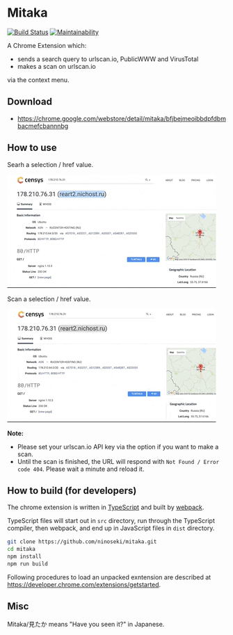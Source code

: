 # Mitaka

[![Build Status](https://travis-ci.org/ninoseki/mitaka.svg?branch=master)](https://travis-ci.org/ninoseki/mitaka)
[![Maintainability](https://api.codeclimate.com/v1/badges/4a49568bf0bed0b4799a/maintainability)](https://codeclimate.com/github/ninoseki/mitaka/maintainability)

A Chrome Extension which:

- sends a search query to urlscan.io, PublicWWW and VirusTotal
- makes a scan on urlscan.io

via the context menu.

## Download

- https://chrome.google.com/webstore/detail/mitaka/bfjbejmeoibbdpfdbmbacmefcbannnbg

## How to use

Searh a selection / href value.

!["example"](/examples/1.gif "1.gif")

Scan a selection / href value.

!["example2"](/examples/2.gif "2.gif")

**Note:**

- Please set your urlscan.io API key via the option if you want to make a scan.
- Until the scan is finished, the URL will respond with `Not Found / Error code 404`. Please wait a minute and reload it.

## How to build (for developers)

The chrome extension is written in [TypeScript](https://www.typescriptlang.org/) and built by [webpack](https://webpack.js.org/).

TypeScript files will start out in `src` directory, run through the TypeScript compiler, then webpack, and end up in JavaScript files in `dist` directory.

```sh
git clone https://github.com/ninoseki/mitaka.git
cd mitaka
npm install
npm run build
```

Following procedures to load an unpacked exntension are described at https://developer.chrome.com/extensions/getstarted.

## Misc

Mitaka/見たか means "Have you seen it?" in Japanese.
